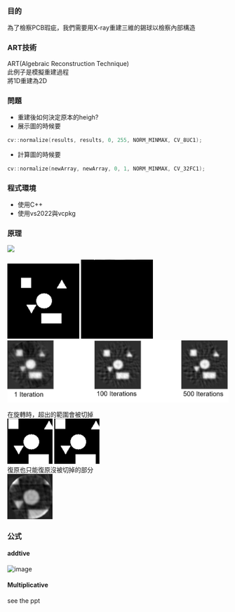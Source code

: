 ### 目的
為了檢察PCB瑕疵，我們需要用X-ray重建三維的錫球以檢察內部構造  

### ART技術
ART(Algebraic Reconstruction Technique)   
此例子是模擬重建過程  
將1D重建為2D  

### 問題
* 重建後如何決定原本的heigh?  
* 展示圖的時候要  
```cpp
cv::normalize(results, results, 0, 255, NORM_MINMAX, CV_8UC1);
```
* 計算圖的時候要
```cpp
cv::normalize(newArray, newArray, 0, 1, NORM_MINMAX, CV_32FC1);
```

### 程式環境
* 使用C++
* 使用vs2022與vcpkg

### 原理
<img src="https://user-images.githubusercontent.com/66452317/153203523-7612f902-4ffa-425c-bf6f-de702aa79237.png" width=600/>

![image](https://github.com/YuTing-Fang1999/ART/blob/main/resource/rotate.gif)
![image](https://github.com/YuTing-Fang1999/ART/blob/main/resource/addCol.gif)  
![image](https://github.com/YuTing-Fang1999/ART/blob/main/resource/result.png)

在旋轉時，超出的範圍會被切掉  
![image](https://github.com/YuTing-Fang1999/ART/blob/main/resource/oriImg2.png)
![image](https://github.com/YuTing-Fang1999/ART/blob/main/resource/rotate2.gif)  
復原也只能復原沒被切掉的部分    
![image](https://github.com/YuTing-Fang1999/ART/blob/main/resource/result2.png)

### 公式
#### addtive
![image](https://user-images.githubusercontent.com/66452317/153180249-1c422d2a-2f52-443b-a226-9ff1c2e620c6.png)
#### Multiplicative  
see the ppt  
